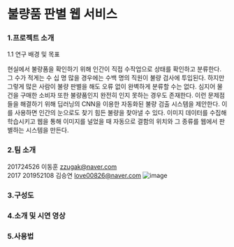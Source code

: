 # 불량품 판별 웹 서비스
### 1.프로젝트 소개
1.1 연구 배경 및 목표

  현실에서 불량품을 확인하기 위해 인간이 직접 수작업으로 상태를 확인하고 분류한다. 그 수가 적게는 수  십 명 많을 경우에는 수백 명의 직원이 불량 검사에 투입된다. 하지만 그렇게 많은 사람이 불량 판별을 해도 오류 없이 완벽하게 분류할 수는 없다. 심지어 물건을 구매한 소비자 또한 불량품인지 완전히 인지 못하는 경우도 존재한다. 이런 문제점들을 해결하기 위해 딥러닝의 CNN을 이용한 자동화된 불량 검출 시스템을 제안한다. 이를 사용하면 인간의 눈으로도 찾기 힘든 불량을 찾아낼 수 있다. 이미지 데이터를 수집해 학습시키고 웹을 통해 이미지를 널었을 때 자동으로 결함의 위치와 그 종류를 웹에서 판별하는 시스템을 만든다.

### 2.팀 소개
201724526 이동훈 zzugak@naver.com  
2017
201952108 김승연 love00826@naver.com
![image](https://user-images.githubusercontent.com/64565005/195789448-67f034d6-deb4-4282-8008-cd4331e5d488.png)

### 3.구성도
### 4.소개 및 시연 영상
### 5.사용법

